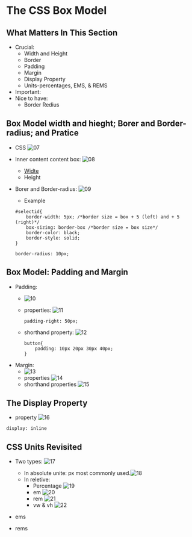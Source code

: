 # The CSS Box Model
## What Matters In This Section
- Crucial:
    - Width and Height
    - Border
    - Padding
    - Margin
    - Display Property
    - Units-percentages, EMS, & REMS
- Important:
- Nice to have:
    - Border Redius

## Box Model width and hieght; Borer and Border-radius; and Pratice
- CSS
![07](https://raw.githubusercontent.com/suereey/Udemy_WebDeveloperBootCamp_2021_StudyNotes/main/screenshot/7.PNG)
- Inner content content box:
    ![08](https://raw.githubusercontent.com/suereey/Udemy_WebDeveloperBootCamp_2021_StudyNotes/main/screenshot/8.PNG)
    - [Widte](width)
    - Height

- Borer and Border-radius:
    ![09](https://raw.githubusercontent.com/suereey/Udemy_WebDeveloperBootCamp_2021_StudyNotes/main/screenshot/9.PNG)
    - Example
    ```
    #selectid{
        border-width: 5px; /*border size = box + 5 (left) and + 5 (right)*/
        box-sizing: border-box /*border size = box size*/
        border-color: black;
        border-style: solid;
    }
    ```
    ```
    border-radius: 10px;
    ```

## Box Model: Padding and Margin
- Padding:
    - ![10](https://raw.githubusercontent.com/suereey/Udemy_WebDeveloperBootCamp_2021_StudyNotes/main/screenshot/10.PNG)
    - properties:
        ![11](https://raw.githubusercontent.com/suereey/Udemy_WebDeveloperBootCamp_2021_StudyNotes/main/screenshot/11.PNG)

        ```
        padding-right: 50px;
        ```

    - shorthand property:
        ![12](https://raw.githubusercontent.com/suereey/Udemy_WebDeveloperBootCamp_2021_StudyNotes/main/screenshot/12.PNG)

        ```
        button{
            padding: 10px 20px 30px 40px;
        }
        ```
- Margin:
    - ![13](https://raw.githubusercontent.com/suereey/Udemy_WebDeveloperBootCamp_2021_StudyNotes/main/screenshot/13.PNG)
    - properties
        ![14](https://raw.githubusercontent.com/suereey/Udemy_WebDeveloperBootCamp_2021_StudyNotes/main/screenshot/14.PNG)
    - shorthand properties
        ![15](https://raw.githubusercontent.com/suereey/Udemy_WebDeveloperBootCamp_2021_StudyNotes/main/screenshot/15.PNG)

## The Display Property
- property
![16]()

```
display: inline
```

## CSS Units Revisited
- Two types:
    ![17]()
    - In absolute unite: px most commonly used.![18]()
    - In reletive:
        - Percentage
        ![19]()
        - em
        ![20]()
        - rem
        ![21]()
        - vw & vh
        ![22]()


- ems
- rems